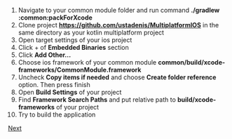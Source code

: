 1. Navigate to your common module folder and run command **./gradlew :common:packForXcode**
2. Clone project **https://github.com/ustadenis/MultiplatformIOS** in the same directory as your kotlin multiplatform project
3. Open target settings of your ios project
4. Click + of **Embedded Binaries** section
5. Click **Add Other...**
6. Choose ios framework of your common module **common/build/xcode-frameworks/CommonModule.framework**
7. Uncheck **Copy items if needed** and choose **Create folder reference** option. Then press finish
8. Open **Build Settings** of your project
9. Find **Framework Search Paths** and put relative path to **build/xcode-frameworks** of your project
10. Try to build the application

[Next](https://github.com/ustadenis/kotlin_multiplutform_codelab/blob/master/1_1_IOS.md)
